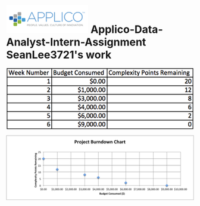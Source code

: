 ![alt tag](https://raw.githubusercontent.com/seanlee3721/Applico-Data-Analyst-Intern-Assignment/master/Applico.png)
Applico-Data-Analyst-Intern-Assignment
SeanLee3721's work
====================================================


  ![alt tag](https://raw.githubusercontent.com/seanlee3721/Applico-Data-Analyst-Intern-Assignment/master/Chart.png)



![alt tag](https://raw.githubusercontent.com/seanlee3721/Applico-Data-Analyst-Intern-Assignment/master/Project%20Burndown%20Chart.png)
